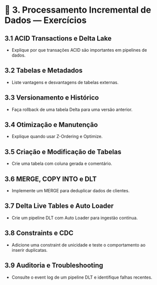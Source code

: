 # 🔄 3. Processamento Incremental de Dados — Exercícios

## 3.1 ACID Transactions e Delta Lake
- Explique por que transações ACID são importantes em pipelines de dados.

## 3.2 Tabelas e Metadados
- Liste vantagens e desvantagens de tabelas externas.

## 3.3 Versionamento e Histórico
- Faça rollback de uma tabela Delta para uma versão anterior.

## 3.4 Otimização e Manutenção
- Explique quando usar Z-Ordering e Optimize.

## 3.5 Criação e Modificação de Tabelas
- Crie uma tabela com coluna gerada e comentário.

## 3.6 MERGE, COPY INTO e DLT
- Implemente um MERGE para deduplicar dados de clientes.

## 3.7 Delta Live Tables e Auto Loader
- Crie um pipeline DLT com Auto Loader para ingestão contínua.

## 3.8 Constraints e CDC
- Adicione uma constraint de unicidade e teste o comportamento ao inserir duplicatas.

## 3.9 Auditoria e Troubleshooting
- Consulte o event log de um pipeline DLT e identifique falhas recentes. 